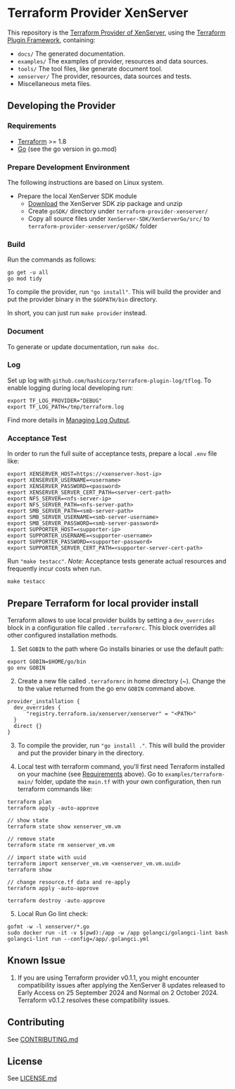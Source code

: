 # Terraform Provider XenServer
This repository is the [Terraform Provider of XenServer](https://registry.terraform.io/providers/xenserver/xenserver/latest/docs), using the [Terraform Plugin Framework](https://developer.hashicorp.com/terraform/tutorials/providers-plugin-framework), containing:

- `docs/`      The generated documentation.
- `examples/`  The examples of provider, resources and data sources.
- `tools/`     The tool files, like generate document tool.
- `xenserver/` The provider, resources, data sources and tests.
- Miscellaneous meta files.

## Developing the Provider
### Requirements

- [Terraform](https://developer.hashicorp.com/terraform/downloads) >= 1.8
- [Go](https://golang.org/doc/install) (see the go version in go.mod)


### Prepare Development Environment

The following instructions are based on Linux system.

- Prepare the local XenServer SDK module
    - [Download](https://www.xenserver.com/downloads) the XenServer SDK zip package and unzip
    - Create `goSDK/` directory under `terraform-provider-xenserver/`
    - Copy all source files under `XenServer-SDK/XenServerGo/src/` to `terraform-provider-xenserver/goSDK/` folder

### Build

Run the commands as follows:
```shell
go get -u all
go mod tidy
```

To compile the provider, run `"go install"`. This will build the provider and put the provider binary in the `$GOPATH/bin` directory.

In short, you can just run `make provider` instead.

### Document

To generate or update documentation, run `make doc`.

### Log

Set up log with `github.com/hashicorp/terraform-plugin-log/tflog`. To enable logging during local developing run:

```shell
export TF_LOG_PROVIDER="DEBUG"
export TF_LOG_PATH=/tmp/terraform.log
```

Find more details in [Managing Log Output](https://developer.hashicorp.com/terraform/plugin/log/managing).

### Acceptance Test
In order to run the full suite of acceptance tests, prepare a local `.env` file like:

```shell
export XENSERVER_HOST=https://<xenserver-host-ip>
export XENSERVER_USERNAME=<username>
export XENSERVER_PASSWORD=<password>
export XENSERVER_SERVER_CERT_PATH=<server-cert-path>
export NFS_SERVER=<nfs-server-ip>
export NFS_SERVER_PATH=<nfs-server-path>
export SMB_SERVER_PATH=<smb-server-path>
export SMB_SERVER_USERNAME=<smb-server-username>
export SMB_SERVER_PASSWORD=<smb-server-password>
export SUPPORTER_HOST=<supporter-ip>
export SUPPORTER_USERNAME=<supporter-username>
export SUPPORTER_PASSWORD=<supporter-password>
export SUPPORTER_SERVER_CERT_PATH=<supporter-server-cert-path>
```

Run `"make testacc"`. *Note:* Acceptance tests generate actual resources and frequently incur costs when run.

```shell
make testacc
```

## Prepare Terraform for local provider install

Terraform allows to use local provider builds by setting a `dev_overrides` block in a configuration file called `.terraformrc`. This block overrides all other configured installation methods.

1. Set `GOBIN` to the path where Go installs binaries or use the default path:

```shell
export GOBIN=$HOME/go/bin
go env GOBIN
```

2. Create a new file called `.terraformrc` in home directory (~). Change the <PATH> to the value returned from the go env `GOBIN` command above.

```shell
provider_installation {
  dev_overrides {
      "registry.terraform.io/xenserver/xenserver" = "<PATH>"
  }
  direct {}
}
```

3. To compile the provider, run `"go install ."`. This will build the provider and put the provider binary in the <GOBIN> directory.

4. Local test with terraform command, you'll first need Terraform installed on your machine (see [Requirements](#requirements) above). Go to `examples/terraform-main/` folder, update the `main.tf` with your own configuration, then run terraform commands like:

```shell
terraform plan
terraform apply -auto-approve

// show state
terraform state show xenserver_vm.vm

// remove state
terraform state rm xenserver_vm.vm

// import state with uuid
terraform import xenserver_vm.vm <xenserver_vm.vm.uuid>
terraform show

// change resource.tf data and re-apply
terraform apply -auto-approve

terraform destroy -auto-approve
```

5. Local Run Go lint check:

```shell
gofmt -w -l xenserver/*.go
sudo docker run -it -v $(pwd):/app -w /app golangci/golangci-lint bash
golangci-lint run --config=/app/.golangci.yml
```

## Known Issue
1. If you are using Terraform provider v0.1.1, you might encounter compatibility issues after applying the XenServer 8 updates released to Early Access on 25 September 2024 and Normal on 2 October 2024. Terraform v0.1.2 resolves these compatibility issues.

## Contributing

See [CONTRIBUTING.md](CONTRIBUTING.md)

## License

See [LICENSE.md](LICENSE.md)
